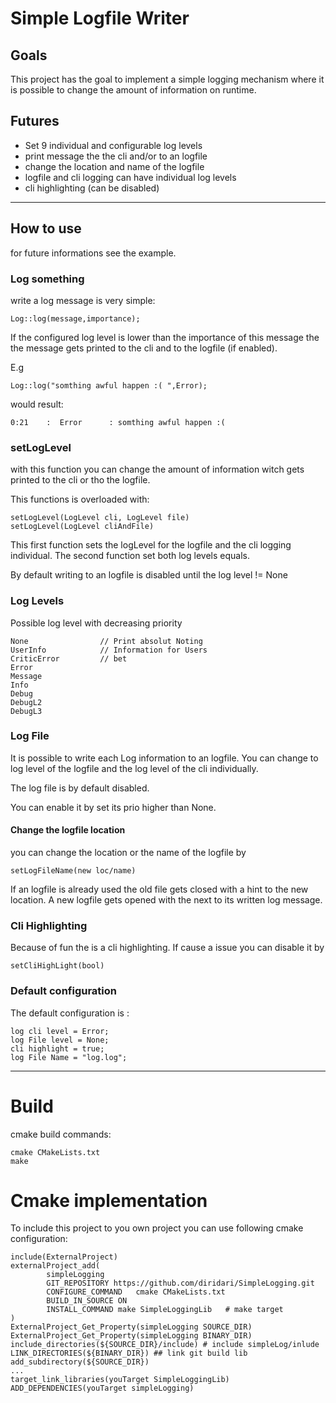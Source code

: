 # Simple Logfile Writer

## Goals
This project has the goal to implement a simple logging mechanism where it is possible to change the amount of 
information on runtime.

## Futures
* Set 9 individual and configurable log levels
* print message the the cli and/or to an logfile
* change the location and name of the logfile
* logfile and cli logging can have individual log levels 
* cli highlighting (can be disabled) 


***

## How to use
for future informations see the example.
### Log something
write a log message is very simple:

    Log::log(message,importance);
        
If the configured log level is lower than the importance of this message the the message gets printed to the cli and to 
the logfile (if enabled).

E.g

    Log::log("somthing awful happen :( ",Error);
would result:

    0:21  	:  Error      : somthing awful happen :( 
  
### setLogLevel
with this function you can change the amount of information witch gets printed to the cli or tho the logfile.

This functions is overloaded with:

    setLogLevel(LogLevel cli, LogLevel file) 
    setLogLevel(LogLevel cliAndFile)
This first function sets the logLevel for the logfile and the cli logging individual.
The second function set both log levels equals.

By default writing to an logfile is disabled until the log level != None

### Log Levels
Possible log level with decreasing priority

    None                // Print absolut Noting
    UserInfo            // Information for Users
    CriticError         // bet
    Error 
    Message
    Info
    Debug 
    DebugL2 
    DebugL3
     
### Log File
It is possible to write each Log information to an logfile. 
You can change to log level of the logfile and the log level of the cli individually.

The log file is by default disabled. 

You can  enable it by set its prio higher than None.

#### Change the logfile location
you can change the location or the name of the logfile by 

    setLogFileName(new loc/name)
If an logfile is already used the old file gets closed with a hint to the new location.
A new logfile gets opened with the next to its written log message.
### Cli Highlighting 
Because of fun the is a cli highlighting. 
If cause a issue you can disable it by 

    setCliHighLight(bool)
    
### Default configuration
The default configuration is : 

    log cli level = Error;
    log File level = None;
    cli highlight = true;
    log File Name = "log.log";
    
 ***
 # Build
 cmake build commands:
 
 	cmake CMakeLists.txt
	make 
	
 # Cmake implementation 
 To include this project to you own project you can use following cmake configuration:
 
    include(ExternalProject)
    externalProject_add(
            simpleLogging
            GIT_REPOSITORY https://github.com/diridari/SimpleLogging.git
            CONFIGURE_COMMAND   cmake CMakeLists.txt
            BUILD_IN_SOURCE ON
            INSTALL_COMMAND make SimpleLoggingLib   # make target
    )
    ExternalProject_Get_Property(simpleLogging SOURCE_DIR)
    ExternalProject_Get_Property(simpleLogging BINARY_DIR)
    include_directories(${SOURCE_DIR}/include) # include simpleLog/inlude
    LINK_DIRECTORIES(${BINARY_DIR}) ## link git build lib
    add_subdirectory(${SOURCE_DIR})
	...
    target_link_libraries(youTarget SimpleLoggingLib)
    ADD_DEPENDENCIES(youTarget simpleLogging)
